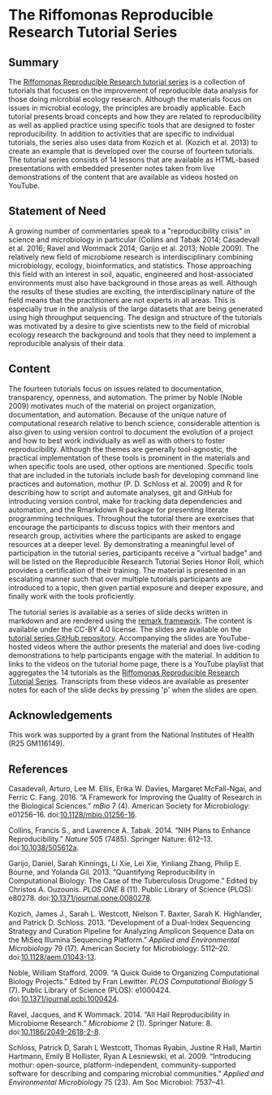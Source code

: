 The Riffomonas Reproducible Research Tutorial Series
=======


Summary
-------

The [Riffomonas Reproducible Research tutorial
series](https://www.riffomonas.org/reproducible_research) is a
collection of tutorials that focuses on the improvement of reproducible
data analysis for those doing microbial ecology research. Although the
materials focus on issues in microbial ecology, the principles are
broadly applicable. Each tutorial presents broad concepts and how they
are related to reproducibility as well as applied practice using
specific tools that are designed to foster reproducibility. In addition
to activities that are specific to individual tutorials, the series also
uses data from Kozich et al. (Kozich et al. 2013) to create an example
that is developed over the course of fourteen tutorials. The tutorial
series consists of 14 lessons that are available as HTML-based
presentations with embedded presenter notes taken from live
demonstrations of the content that are available as videos hosted on
YouTube.

Statement of Need
-----------------

A growing number of commentaries speak to a "reproducibility crisis" in
science and microbiology in particular (Collins and Tabak 2014;
Casadevall et al. 2016; Ravel and Wommack 2014; Garijo et al. 2013;
Noble 2009). The relatively new field of microbiome research is
interdisciplinary combining microbiology, ecology, bioinformatics, and
statistics. Those approaching this field with an interest in soil,
aquatic, engineered and host-associated environments must also have
background in those areas as well. Although the results of these studies
are exciting, the interdisciplinary nature of the field means that the
practitioners are not experts in all areas. This is especially true in
the analysis of the large datasets that are being generated using high
throughput sequencing. The design and structure of the tutorials was
motivated by a desire to give scientists new to the field of microbial
ecology research the background and tools that they need to implement a
reproducible analysis of their data.

Content
-------

The fourteen tutorials focus on issues related to documentation,
transparency, openness, and automation. The primer by Noble (Noble 2009)
motivates much of the material on project organization, documentation,
and automation. Because of the unique nature of computational research
relative to bench science, considerable attention is also given to using
version control to document the evolution of a project and how to best
work individually as well as with others to foster reproducibility.
Although the themes are generally tool-agnostic, the practical
implementation of these tools is prominent in the materials and when
specific tools are used, other options are mentioned. Specific tools
that are included in the tutorials include bash for developing command
line practices and automation, mothur (P. D. Schloss et al. 2009) and R
for describing how to script and automate analyses, git and GitHub for
introducing version control, make for tracking data dependencies and
automation, and the Rmarkdown R package for presenting literate
programming techniques. Throughout the tutorial there are exercises that
encourage the participants to discuss topics with their mentors and
research group, activities where the participants are asked to engage
resources at a deeper level. By demonstrating a meaningful level of
participation in the tutorial series, participants receive a "virtual
badge" and will be listed on the Reproducible Research Tutorial Series
Honor Roll, which provides a certification of their training. The
material is presented in an escalating manner such that over multiple
tutorials participants are introduced to a topic, then given partial
exposure and deeper exposure, and finally work with the tools
proficiently.

The tutorial series is available as a series of slide decks written in
markdown and are rendered using the [remark
framework](https://remarkjs.com). The content is available under the
CC-BY 4.0 license. The slides are available on the [tutorial series
GitHub repository](https://github.com/riffomonas/reproducible_research).
Accompanying the slides are YouTube-hosted videos where the author
presents the material and does live-coding demonstrations to help
participants engage with the material. In addition to links to the
videos on the tutorial home page, there is a YouTube playlist that
aggregates the 14 tutorials as the [Riffomonas Reproducible Research
Tutorial
Series](https://www.youtube.com/watch?v=CfO_f6a3XSo&list=PLmNrK_nkqBpL0d2E26TqPkmTAfelYKbQX).
Transcripts from these videos are available as presenter notes for each
of the slide decks by pressing 'p' when the slides are open.

Acknowledgements
----------------

This work was supported by a grant from the National Institutes of
Health (R25 GM116149).

References
----------

Casadevall, Arturo, Lee M. Ellis, Erika W. Davies, Margaret McFall-Ngai,
and Ferric C. Fang. 2016. “A Framework for Improving the Quality of
Research in the Biological Sciences.” *mBio* 7 (4). American Society for
Microbiology: e01256–16.
doi:[10.1128/mbio.01256-16](https://doi.org/10.1128/mbio.01256-16).

Collins, Francis S., and Lawrence A. Tabak. 2014. “NIH Plans to Enhance
Reproducibility.” *Nature* 505 (7485). Springer Nature: 612–13.
doi:[10.1038/505612a](https://doi.org/10.1038/505612a).

Garijo, Daniel, Sarah Kinnings, Li Xie, Lei Xie, Yinliang Zhang, Philip
E. Bourne, and Yolanda Gil. 2013. “Quantifying Reproducibility in
Computational Biology: The Case of the Tuberculosis Drugome.” Edited by
Christos A. Ouzounis. *PLOS ONE* 8 (11). Public Library of Science
(PLOS): e80278.
doi:[10.1371/journal.pone.0080278](https://doi.org/10.1371/journal.pone.0080278).

Kozich, James J., Sarah L. Westcott, Nielson T. Baxter, Sarah K.
Highlander, and Patrick D. Schloss. 2013. “Development of a Dual-Index
Sequencing Strategy and Curation Pipeline for Analyzing Amplicon
Sequence Data on the MiSeq Illumina Sequencing Platform.” *Applied and
Environmental Microbiology* 79 (17). American Society for Microbiology:
5112–20.
doi:[10.1128/aem.01043-13](https://doi.org/10.1128/aem.01043-13).

Noble, William Stafford. 2009. “A Quick Guide to Organizing
Computational Biology Projects.” Edited by Fran Lewitter. *PLOS
Computational Biology* 5 (7). Public Library of Science (PLOS):
e1000424.
doi:[10.1371/journal.pcbi.1000424](https://doi.org/10.1371/journal.pcbi.1000424).

Ravel, Jacques, and K Wommack. 2014. “All Hail Reproducibility in
Microbiome Research.” *Microbiome* 2 (1). Springer Nature: 8.
doi:[10.1186/2049-2618-2-8](https://doi.org/10.1186/2049-2618-2-8).

Schloss, Patrick D, Sarah L Westcott, Thomas Ryabin, Justine R Hall,
Martin Hartmann, Emily B Hollister, Ryan A Lesniewski, et al. 2009.
“Introducing mothur: open-source, platform-independent,
community-supported software for describing and comparing microbial
communities.” *Applied and Environmental Microbiology* 75 (23). Am Soc
Microbiol: 7537–41.
